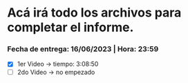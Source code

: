 # Acá irá todo los archivos para completar el informe.

### Fecha de entrega: 16/06/2023 | Hora: 23:59

* [X] 1er Video -> tiempo: 3:08:50
* [ ] 2do Video -> no empezado
